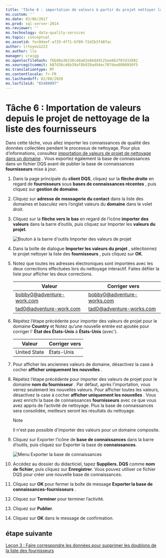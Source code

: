 ```yaml
---
title: 'Tâche 6 : importation de valeurs à partir du projet nettoyer la liste des fournisseurs | Microsoft Docs'
ms.custom: ''
ms.date: 03/06/2017
ms.prod: sql-server-2014
ms.reviewer: ''
ms.technology: data-quality-services
ms.topic: conceptual
ms.assetid: fec0deef-a729-4ff1-b709-72d2b3f407ac
author: lrtoyou1223
ms.author: lle
manager: craigg
ms.openlocfilehash: f6b90a36238cd4a02e86d49125ee662f07d32882
ms.sourcegitcommit: b87d36c46b39af8b929ad94ec707dee8800950f5
ms.translationtype: MT
ms.contentlocale: fr-FR
ms.lasthandoff: 02/08/2020
ms.locfileid: "65489097"
---
```

# <a name="task-6-importing-values-from-the-cleanse-supplier-list-project"></a>Tâche 6 : Importation de valeurs depuis le projet de nettoyage de la liste des fournisseurs
  Dans cette tâche, vous allez importer les connaissances de qualité des données collectées pendant le processus de nettoyage. Pour plus d’informations, consultez [importation de valeurs de projet de nettoyage dans un domaine](https://msdn.microsoft.com/library/hh479581.aspx) . Vous exportez également la base de connaissances dans un fichier DQS avant de publier la base de connaissances **fournisseurs** mise à jour.  
  
1.  Dans la page principale du **client DQS**, cliquez sur la **flèche droite** en regard de **fournisseurs** sous **bases de connaissances récentes** , puis cliquez sur **gestion de domaine**.  
  
2.  Cliquez sur **adresse de messagerie du contact** dans la liste des domaines et basculez vers l’onglet valeurs du **domaine** dans le volet droit.  
  
3.  Cliquez sur la **flèche vers le bas** en regard de l’icône **importer des valeurs** dans la barre d’outils, puis cliquez sur Importer les **valeurs du projet**.  
  
     ![Bouton à la barre d'outils Importer des valeurs de projet](../../2014/tutorials/media/et-importingvaluesfromthecslistproject-01.jpg "Bouton à la barre d'outils Importer des valeurs de projet")  
  
4.  Dans la boîte de dialogue **Importer les valeurs du projet** , sélectionnez le projet nettoyer la liste des **fournisseurs** , puis cliquez sur **OK**.  
  
5.  Notez que toutes les adresses électroniques sont importées avec les deux corrections effectuées lors du nettoyage interactif. Faites défiler la liste pour afficher les deux corrections.  
  
    |Valeur|Corriger vers|  
    |-----------|----------------|  
    |bobby0@adventure-work.com|bobby0@adventure-works.com|  
    |tad0@adventure-work.com|tad0@adventure-works.com|  
  
6.  Répétez l’étape précédente pour importer des valeurs de projet pour le domaine **Country** et Notez qu’une nouvelle entrée est ajoutée pour corriger l' **État des États-Unis** à **États-Unis** (avec').  
  
    |Valeur|Corriger vers|  
    |-----------|----------------|  
    |United State|États-Unis|  
  
7.  Pour afficher les anciennes valeurs de domaine, désactivez la case à cocher **afficher uniquement les nouvelles** .  
  
8.  Répétez l’étape précédente pour importer des valeurs de projet pour le domaine **nom du fournisseur** . Par défaut, après l'importation, vous verrez seulement les nouvelles valeurs. Pour afficher toutes les valeurs, désactivez la case à cocher **afficher uniquement les nouvelles** . Vous avez enrichi la base de connaissances **fournisseurs** avec ce que vous avez appris de l’activité de nettoyage. Plus la base de connaissances sera consolidée, meilleurs seront les résultats du nettoyage.  
  
    > [!NOTE]  
    >  Il n'est pas possible d'importer des valeurs pour un domaine composite.  
  
9. Cliquez sur Exporter l’icône de **base de connaissances** dans la barre d’outils, puis cliquez sur Exporter la base de **connaissances**.  
  
     ![Menu Exporter la base de connaissances](../../2014/tutorials/media/et-importingvaluesfromthecslistproject-02.jpg "Menu Exporter la base de connaissances")  
  
10. Accédez au dossier du didacticiel, tapez **Suppliers. DQS** comme **nom de fichier**, puis cliquez sur **Enregistrer**. Vous pouvez utiliser ce fichier DQS pour créer une nouvelle base de connaissances.  
  
11. Cliquez sur **OK** pour fermer la boîte de message **Exporter la base de connaissances-fournisseurs** .  
  
12. Cliquez sur **Terminer** pour terminer l’activité.  
  
13. Cliquez sur **Publier**.  
  
14. Cliquez sur **OK** dans le message de confirmation.  
  
## <a name="next-step"></a>étape suivante  
 [Leçon 3 : Faire correspondre les données pour supprimer les doublons de la liste des fournisseurs](../../2014/tutorials/lesson-3-matching-data-to-remove-duplicates-from-supplier-list.md)  
  
  
